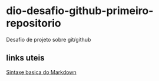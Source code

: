 # dio-desafio-github-primeiro-repositorio
Desafio de projeto sobre git/github
## links uteis
[Sintaxe basica do Markdown](https://www.markdownguide.org/basic-syntax/)
